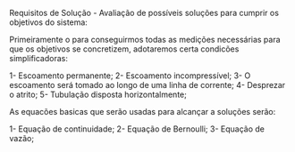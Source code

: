 Requisitos de Solução - Avaliação de possíveis soluções para cumprir os objetivos do sistema:

Primeiramente o para conseguirmos todas as medições necessárias para que os objetivos se concretizem, adotaremos certa condicões simplificadoras:

1- Escoamento permanente;
2- Escoamento incompressível;
3- O escoamento será tomado ao longo de uma linha de corrente;
4- Desprezar o atrito;
5- Tubulação disposta horizontalmente;

As equacões basicas que serão usadas para alcançar a soluções serão:

1- Equação de continuidade;
2- Equação de Bernoulli;
3- Equação de vazão;
